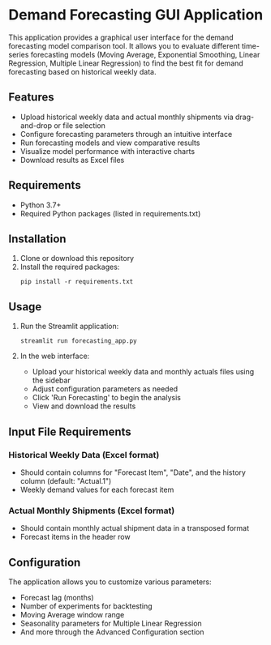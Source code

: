 # Demand Forecasting GUI Application

This application provides a graphical user interface for the demand forecasting model comparison tool. It allows you to evaluate different time-series forecasting models (Moving Average, Exponential Smoothing, Linear Regression, Multiple Linear Regression) to find the best fit for demand forecasting based on historical weekly data.

## Features

- Upload historical weekly data and actual monthly shipments via drag-and-drop or file selection
- Configure forecasting parameters through an intuitive interface
- Run forecasting models and view comparative results
- Visualize model performance with interactive charts
- Download results as Excel files

## Requirements

- Python 3.7+
- Required Python packages (listed in requirements.txt)

## Installation

1. Clone or download this repository
2. Install the required packages:
   ```
   pip install -r requirements.txt
   ```

## Usage

1. Run the Streamlit application:
   ```
   streamlit run forecasting_app.py
   ```

2. In the web interface:
   - Upload your historical weekly data and monthly actuals files using the sidebar
   - Adjust configuration parameters as needed
   - Click 'Run Forecasting' to begin the analysis
   - View and download the results

## Input File Requirements

### Historical Weekly Data (Excel format)
- Should contain columns for "Forecast Item", "Date", and the history column (default: "Actual.1")
- Weekly demand values for each forecast item

### Actual Monthly Shipments (Excel format)
- Should contain monthly actual shipment data in a transposed format
- Forecast items in the header row

## Configuration

The application allows you to customize various parameters:
- Forecast lag (months)
- Number of experiments for backtesting
- Moving Average window range
- Seasonality parameters for Multiple Linear Regression
- And more through the Advanced Configuration section
